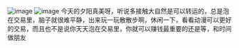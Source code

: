 ![image](https://github.com/user-attachments/assets/d9d863a4-c964-4843-a2f5-c5b01a471c77)
![image](https://github.com/user-attachments/assets/c98fe18e-e176-4a0d-afbe-ca6336994a75)
今天的夕阳真美呀，听说多接触大自然是可以转运的，总是泡在交易里，脑子就很难平静，出来玩一玩散散步啊，休闲一下，看看动漫可以更好的交易，而且也不是说你天天泡在交易里，你就可以赚钱最重要的还是等，和时间做朋友